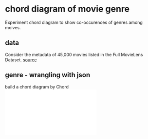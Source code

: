 # chord diagram of movie genre

Experiment chord diagram to show co-occurences of genres among moives.


## data
Consider the metadata of 45,000 movies listed in the Full MovieLens Dataset. 
[source](https://www.kaggle.com/rounakbanik/the-movies-dataset/data#movies_metadata.csv)

## genre - wrangling with json
build a chord diagram by Chord
![](plots/out.html)
